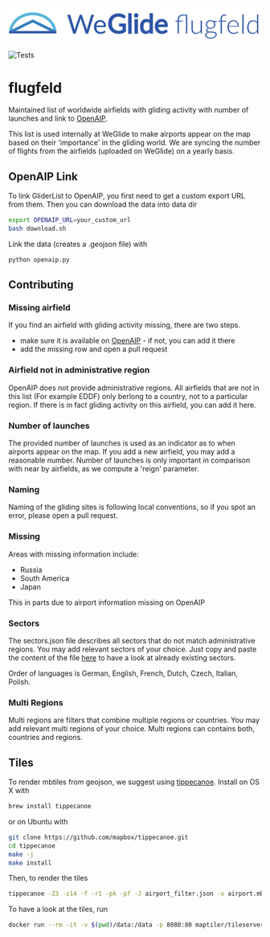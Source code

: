 ![WeGlide flugfeld](./logo-flugfeld.png)

![Tests](https://github.com/weglide/flugfeld/workflows/Tests/badge.svg)

# flugfeld

Maintained list of worldwide airfields with gliding activity with number of launches and link to [OpenAIP](https://www.openaip.net).

This list is used internally at WeGlide to make airports appear on the map based on their 'importance' in the gliding world.
We are syncing the number of flights from the airfields (uploaded on WeGlide) on a yearly basis.

## OpenAIP Link

To link GliderList to OpenAIP, you first need to get a custom export URL from them.
Then you can download the data into data dir

```bash
export OPENAIP_URL=your_custom_url
bash download.sh
```

Link the data (creates a .geojson file) with

```bash
python openaip.py
```

## Contributing

### Missing airfield

If you find an airfield with gliding activity missing, there are two steps.

- make sure it is available on [OpenAIP](https://www.openaip.net/) - if not, you can add it there
- add the missing row and open a pull request

### Airfield not in administrative region

OpenAIP does not provide administrative regions. All airfields that are not in this list (For example EDDF) only berlong to a country,
not to a particular region. If there is in fact gliding activity on this airfield, you can add it here.

### Number of launches

The provided number of launches is used as an indicator as to when airports appear on the map. If you add a new airfield, you may add a reasonable number.
Number of launches is only important in comparison with near by airfields, as we compute a 'reign' parameter.

### Naming

Naming of the gliding sites is following local conventions, so if you spot an error, please open a pull request.

### Missing

Areas with missing information include:

- Russia
- South America
- Japan

This in parts due to airport information missing on OpenAIP

### Sectors

The sectors.json file describes all sectors that do not match administrative regions. You may add relevant sectors of your choice.
Just copy and paste the content of the file [here](https://geojson.io/) to have a look at already existing sectors.

Order of languages is German, English, French, Dutch, Czech, Italian, Polish.

### Multi Regions

Multi regions are filters that combine multiple regions or countries. You may add relevant multi regions of your choice.
Multi regions can contains both, countries and regions.

## Tiles

To render mbtiles from geojson, we suggest using [tippecanoe](https://github.com/mapbox/tippecanoe). Install on OS X with

```bash
brew install tippecanoe
```

or on Ubuntu with

```bash
git clone https://github.com/mapbox/tippecanoe.git
cd tippecanoe
make -j
make install
```

Then, to render the tiles

```bash
tippecanoe -Z3 -z14 -f -r1 -pk -pf -J airport_filter.json -o airport.mbtiles airport.geojson
```

To have a look at the tiles, run

```bash
docker run --rm -it -v $(pwd)/data:/data -p 8080:80 maptiler/tileserver-gl
```
